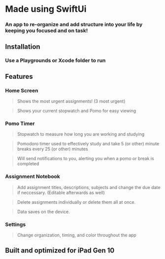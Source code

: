 # Made using SwiftUi
### An app to re-organize and add structure into your life by keeping you focused and on task!

## Installation 

### Use a Playgrounds or Xcode folder to run

## Features 

### Home Screen

> Shows the most urgent assignments! (3 most urgent) 

> Shows your current stopwatch and Pomo for easy viewing


### Pomo Timer

> Stopwatch to measure how long you are working and studying

> Pomodoro timer used to effectively study and take 5 (or other) minute breaks every 25 (or other) minutes

> Will send notifications to you, alerting you when a pomo or break is completed


### Assignment Notebook 

> Add assignment titles, descriptions, subjects and change the due date if neccessary. (Editable afterwards as well) 

> Delete assignments individually or delete them all at once. 

> Data saves on the device.


### Settings 

> Change organization, timing, and color throughout the app

## Built and optimized for iPad Gen 10
